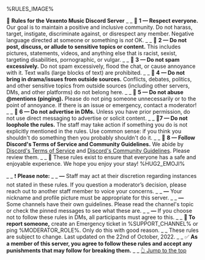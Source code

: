 %RULES_IMAGE%

🔷  __**Rules for the Vexento Music Discord Server**__
_ _
🔹 **1 — Respect everyone.**
Our goal is to maintain a positive and inclusive community. Do not harass, target, instigate, discriminate against, or disrespect any member. Negative language directed at someone or something is *not* OK.
_ _
🔹 **2 — Do not post, discuss, or allude to sensitive topics or content.**
This includes pictures, statements, videos, and anything else that is racist, sexist, targeting disabilities, pornographic, or vulgar. 
_ _
🔹 **3 — Do not spam excessively.**
Do not spam excessively, flood the chat, or cause annoyance with it. Text walls (large blocks of text) are prohibited.
_ _
🔹 **4 — Do not bring in drama/issues from outside sources.**
Conflicts, debates, politics, and other sensitive topics from outside sources (including other servers, DMs, and other platforms) do not belong here.
_ _
🔹 **5 — Do not abuse @mentions (pinging).**
Please do not ping someone unnecessarily or to the point of annoyance. If there is an issue or emergency, contact a moderator!
_ _
🔹 **6 — Do not advertise in DMs.**
Unless you have prior permission, do not use direct messaging to advertise or solicit content.
_ _
🔹**7 — Do not loophole the rules.**
The staff may take action if something you do is not explicitly mentioned in the rules. Use common sense: if you think you shouldn't do something then you probably shouldn't do it.
_ _
🔹 **8 — Follow Discord's Terms of Service and Community Guidelines.**
We abide by [Discord's Terms of Service](https://discord.com/terms) and [Discord's Community Guidelines](https://discord.com/guidelines). Please review them.
_ _
🔸 These rules exist to ensure that everyone has a safe and enjoyable experience. We hope you enjoy your stay! %HUG2_EMOJI%

_ _
❗ **Please note:**
_ _
**—** Staff may act at their discretion regarding instances not stated in these rules. If you question a moderator’s decision, please reach out to another staff member to voice your concerns.
_ _
**—** Your nickname and profile picture must be appropriate for this server.
_ _
**—** Some channels have their own guidelines. Please read the channel's topic or check the pinned messages to see what these are.
_ _
**—** If you choose not to follow these rules in DMs, all participants must agree to this.
_ _
**🚨  To report someone,** create an Emergency ticket in %SUPPORT_CHANNEL% or ping %MODERATOR_ROLE%. Only do this with good reason.
_ _
These rules are subject to change. Last updated on the 22nd of October, 2022.
_ _
✅  **As a member of this server, you agree to follow these rules and accept any punishments that may follow for breaking them.**
_ _
[👆 Jump to the top](%JUMP_TO_TOP%)